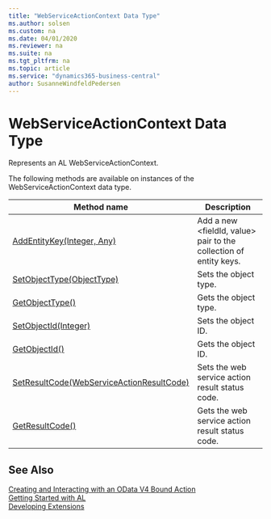 ```yaml
---
title: "WebServiceActionContext Data Type"
ms.author: solsen
ms.custom: na
ms.date: 04/01/2020
ms.reviewer: na
ms.suite: na
ms.tgt_pltfrm: na
ms.topic: article
ms.service: "dynamics365-business-central"
author: SusanneWindfeldPedersen
---
```

[//]: # (START>DO_NOT_EDIT)
[//]: # (IMPORTANT:Do not edit any of the content between here and the END>DO_NOT_EDIT.)
[//]: # (Any modifications should be made in the .xml files in the ModernDev repo.)
# WebServiceActionContext Data Type
Represents an AL WebServiceActionContext.



The following methods are available on instances of the WebServiceActionContext data type.

|Method name|Description|
|-----------|-----------|
|[AddEntityKey(Integer, Any)](webserviceactioncontext-addentitykey-method.md)|Add a new <fieldId, value> pair to the collection of entity keys.|
|[SetObjectType(ObjectType)](webserviceactioncontext-setobjecttype-method.md)|Sets the object type.|
|[GetObjectType()](webserviceactioncontext-getobjecttype-method.md)|Gets the object type.|
|[SetObjectId(Integer)](webserviceactioncontext-setobjectid-method.md)|Sets the object ID.|
|[GetObjectId()](webserviceactioncontext-getobjectid-method.md)|Gets the object ID.|
|[SetResultCode(WebServiceActionResultCode)](webserviceactioncontext-setresultcode-method.md)|Sets the web service action result status code.|
|[GetResultCode()](webserviceactioncontext-getresultcode-method.md)|Gets the web service action result status code.|

[//]: # (IMPORTANT: END>DO_NOT_EDIT)
## See Also  
[Creating and Interacting with an OData V4 Bound Action](../../devenv-creating-and-interacting-with-odatav4-bound-action.md)  
[Getting Started with AL](../../devenv-get-started.md)  
[Developing Extensions](../../devenv-dev-overview.md)  